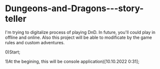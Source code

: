 # Dungeons-and-Dragons---story-teller
I'm trying to digitalize process of playing DnD. In future, you'll could play in offline and online. Also this project will be able to modificate by the game rules and custom adventures.

0)Start;

1)At the begining, this will be console application)[10.10.2022 0:31];
